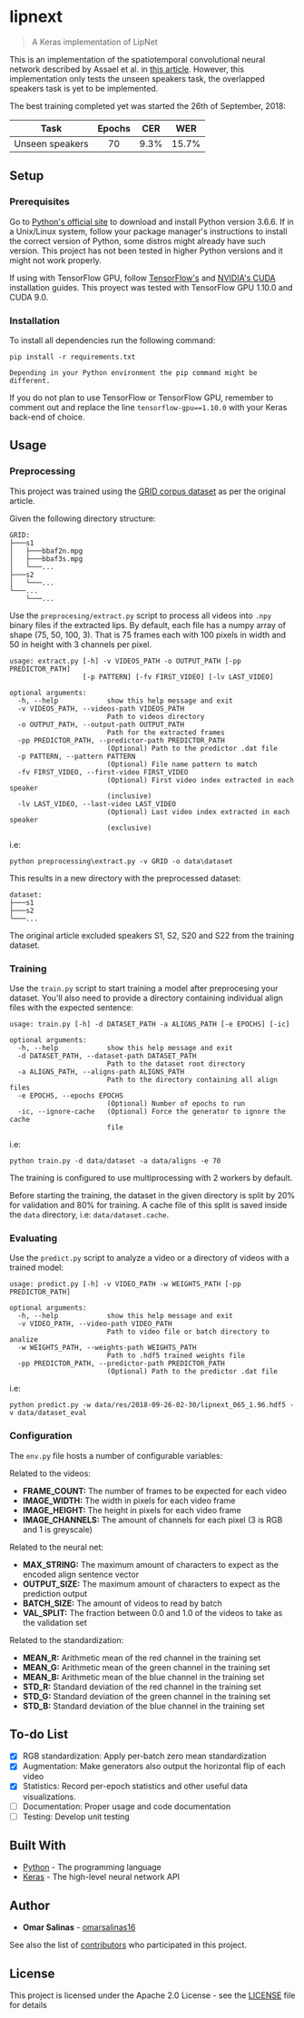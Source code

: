 # lipnext

> A Keras implementation of LipNet

This is an implementation of the spatiotemporal convolutional neural network described by Assael et al. in [this article](https://arxiv.org/abs/1611.01599). However, this implementation only tests the unseen speakers task, the overlapped speakers task is yet to be implemented.

The best training completed yet was started the 26th of September, 2018:

|        Task       | Epochs |  CER   |  WER   |
|:-----------------:|:------:|:------:|:------:|
|  Unseen speakers  |   70   |  9.3%  | 15.7%  |

## Setup

### Prerequisites

Go to [Python's official site](http://python.org) to download and install Python version 3.6.6. If in a Unix/Linux system, follow your package manager's instructions to install the correct version of Python, some distros might already have such version. This project has not been tested in higher Python versions and it might not work properly.

If using with TensorFlow GPU, follow [TensorFlow's](https://www.tensorflow.org/install/gpu) and [NVIDIA's CUDA](https://docs.nvidia.com/cuda/cuda-quick-start-guide/index.html) installation guides. This proyect was tested with TensorFlow GPU 1.10.0 and CUDA 9.0.

### Installation

To install all dependencies run the following command:

```
pip install -r requirements.txt

Depending in your Python environment the pip command might be different.
```

If you do not plan to use TensorFlow or TensorFlow GPU, remember to comment out and replace the line `tensorflow-gpu==1.10.0` with your Keras back-end of choice.

## Usage

### Preprocessing

This project was trained using the [GRID corpus dataset](http://spandh.dcs.shef.ac.uk/gridcorpus/) as per the original article.

Given the following directory structure:

```
GRID:
├───s1
│   ├───bbaf2n.mpg
│   ├───bbaf3s.mpg
│   └───...
├───s2
│   └───...
└───...
    └───...
```

Use the `preprocesing/extract.py` script to process all videos into `.npy` binary files if the extracted lips. By default, each file has a numpy array of shape (75, 50, 100, 3). That is 75 frames each with 100 pixels in width and 50 in height with 3 channels per pixel.

```
usage: extract.py [-h] -v VIDEOS_PATH -o OUTPUT_PATH [-pp PREDICTOR_PATH]
                  [-p PATTERN] [-fv FIRST_VIDEO] [-lv LAST_VIDEO]

optional arguments:
  -h, --help            show this help message and exit
  -v VIDEOS_PATH, --videos-path VIDEOS_PATH
                        Path to videos directory
  -o OUTPUT_PATH, --output-path OUTPUT_PATH
                        Path for the extracted frames
  -pp PREDICTOR_PATH, --predictor-path PREDICTOR_PATH
                        (Optional) Path to the predictor .dat file
  -p PATTERN, --pattern PATTERN
                        (Optional) File name pattern to match
  -fv FIRST_VIDEO, --first-video FIRST_VIDEO
                        (Optional) First video index extracted in each speaker
                        (inclusive)
  -lv LAST_VIDEO, --last-video LAST_VIDEO
                        (Optional) Last video index extracted in each speaker
                        (exclusive)
```

i.e:

```
python preprocessing\extract.py -v GRID -o data\dataset
```

This results in a new directory with the preprocessed dataset:

```
dataset:
├───s1
├───s2
└───...
```

The original article excluded speakers S1, S2, S20 and S22 from the training dataset.

### Training

Use the `train.py` script to start training a model after preprocesing your dataset. You'll also need to provide a directory containing individual align files with the expected sentence:

```
usage: train.py [-h] -d DATASET_PATH -a ALIGNS_PATH [-e EPOCHS] [-ic]

optional arguments:
  -h, --help            show this help message and exit
  -d DATASET_PATH, --dataset-path DATASET_PATH
                        Path to the dataset root directory
  -a ALIGNS_PATH, --aligns-path ALIGNS_PATH
                        Path to the directory containing all align files
  -e EPOCHS, --epochs EPOCHS
                        (Optional) Number of epochs to run
  -ic, --ignore-cache   (Optional) Force the generator to ignore the cache
                        file
```

i.e:

```
python train.py -d data/dataset -a data/aligns -e 70
```

The training is configured to use multiprocessing with 2 workers by default.

Before starting the training, the dataset in the given directory is split by 20% for validation and 80% for training. A cache file of this split is saved inside the `data` directory, i.e: `data/dataset.cache`.

### Evaluating

Use the `predict.py` script to analyze a video or a directory of videos with a trained model:

```
usage: predict.py [-h] -v VIDEO_PATH -w WEIGHTS_PATH [-pp PREDICTOR_PATH]

optional arguments:
  -h, --help            show this help message and exit
  -v VIDEO_PATH, --video-path VIDEO_PATH
                        Path to video file or batch directory to analize
  -w WEIGHTS_PATH, --weights-path WEIGHTS_PATH
                        Path to .hdf5 trained weights file
  -pp PREDICTOR_PATH, --predictor-path PREDICTOR_PATH
                        (Optional) Path to the predictor .dat file
```

i.e:

```
python predict.py -w data/res/2018-09-26-02-30/lipnext_065_1.96.hdf5 -v data/dataset_eval
```

### Configuration

The `env.py` file hosts a number of configurable variables:

Related to the videos:
- **FRAME_COUNT:** The number of frames to be expected for each video
- **IMAGE_WIDTH:** The width in pixels for each video frame
- **IMAGE_HEIGHT:** The height in pixels for each video frame
- **IMAGE_CHANNELS:** The amount of channels for each pixel (3 is RGB and 1 is greyscale)

Related to the neural net:
- **MAX_STRING:** The maximum amount of characters to expect as the encoded align sentence vector
- **OUTPUT_SIZE:** The maximum amount of characters to expect as the prediction output
- **BATCH_SIZE:** The amount of videos to read by batch
- **VAL_SPLIT:** The fraction between 0.0 and 1.0 of the videos to take as the validation set

Related to the standardization:
- **MEAN_R:** Arithmetic mean of the red channel in the training set
- **MEAN_G:** Arithmetic mean of the green channel in the training set
- **MEAN_B:** Arithmetic mean of the blue channel in the training set
- **STD_R:** Standard deviation of the red channel in the training set
- **STD_G:** Standard deviation of the green channel in the training set
- **STD_B:** Standard deviation of the blue channel in the training set

## To-do List

- [x] RGB standardization: Apply per-batch zero mean standardization
- [x] Augmentation: Make generators also output the horizontal flip of each video
- [x] Statistics: Record per-epoch statistics and other useful data visualizations.
- [ ] Documentation: Proper usage and code documentation
- [ ] Testing: Develop unit testing

## Built With

* [Python](https://www.python.org/) - The programming language
* [Keras](https://keras.io/) - The high-level neural network API

## Author

* **Omar Salinas** - [omarsalinas16](https://github.com/omarsalinas16)

See also the list of [contributors](https://github.com/omarsalinas16/lipnext/contributors) who participated in this project.

## License

This project is licensed under the Apache 2.0 License - see the [LICENSE](LICENSE) file for details
